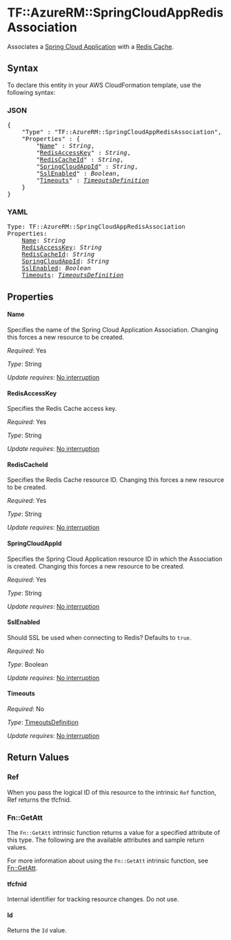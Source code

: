 # TF::AzureRM::SpringCloudAppRedisAssociation

Associates a [Spring Cloud Application](spring_cloud_app.html) with a [Redis Cache](redis_cache.html).

## Syntax

To declare this entity in your AWS CloudFormation template, use the following syntax:

### JSON

<pre>
{
    "Type" : "TF::AzureRM::SpringCloudAppRedisAssociation",
    "Properties" : {
        "<a href="#name" title="Name">Name</a>" : <i>String</i>,
        "<a href="#redisaccesskey" title="RedisAccessKey">RedisAccessKey</a>" : <i>String</i>,
        "<a href="#rediscacheid" title="RedisCacheId">RedisCacheId</a>" : <i>String</i>,
        "<a href="#springcloudappid" title="SpringCloudAppId">SpringCloudAppId</a>" : <i>String</i>,
        "<a href="#sslenabled" title="SslEnabled">SslEnabled</a>" : <i>Boolean</i>,
        "<a href="#timeouts" title="Timeouts">Timeouts</a>" : <i><a href="timeoutsdefinition.md">TimeoutsDefinition</a></i>
    }
}
</pre>

### YAML

<pre>
Type: TF::AzureRM::SpringCloudAppRedisAssociation
Properties:
    <a href="#name" title="Name">Name</a>: <i>String</i>
    <a href="#redisaccesskey" title="RedisAccessKey">RedisAccessKey</a>: <i>String</i>
    <a href="#rediscacheid" title="RedisCacheId">RedisCacheId</a>: <i>String</i>
    <a href="#springcloudappid" title="SpringCloudAppId">SpringCloudAppId</a>: <i>String</i>
    <a href="#sslenabled" title="SslEnabled">SslEnabled</a>: <i>Boolean</i>
    <a href="#timeouts" title="Timeouts">Timeouts</a>: <i><a href="timeoutsdefinition.md">TimeoutsDefinition</a></i>
</pre>

## Properties

#### Name

Specifies the name of the Spring Cloud Application Association. Changing this forces a new resource to be created.

_Required_: Yes

_Type_: String

_Update requires_: [No interruption](https://docs.aws.amazon.com/AWSCloudFormation/latest/UserGuide/using-cfn-updating-stacks-update-behaviors.html#update-no-interrupt)

#### RedisAccessKey

Specifies the Redis Cache access key.

_Required_: Yes

_Type_: String

_Update requires_: [No interruption](https://docs.aws.amazon.com/AWSCloudFormation/latest/UserGuide/using-cfn-updating-stacks-update-behaviors.html#update-no-interrupt)

#### RedisCacheId

Specifies the Redis Cache resource ID. Changing this forces a new resource to be created.

_Required_: Yes

_Type_: String

_Update requires_: [No interruption](https://docs.aws.amazon.com/AWSCloudFormation/latest/UserGuide/using-cfn-updating-stacks-update-behaviors.html#update-no-interrupt)

#### SpringCloudAppId

Specifies the Spring Cloud Application resource ID in which the Association is created. Changing this forces a new resource to be created.

_Required_: Yes

_Type_: String

_Update requires_: [No interruption](https://docs.aws.amazon.com/AWSCloudFormation/latest/UserGuide/using-cfn-updating-stacks-update-behaviors.html#update-no-interrupt)

#### SslEnabled

Should SSL be used when connecting to Redis? Defaults to `true`.

_Required_: No

_Type_: Boolean

_Update requires_: [No interruption](https://docs.aws.amazon.com/AWSCloudFormation/latest/UserGuide/using-cfn-updating-stacks-update-behaviors.html#update-no-interrupt)

#### Timeouts

_Required_: No

_Type_: <a href="timeoutsdefinition.md">TimeoutsDefinition</a>

_Update requires_: [No interruption](https://docs.aws.amazon.com/AWSCloudFormation/latest/UserGuide/using-cfn-updating-stacks-update-behaviors.html#update-no-interrupt)

## Return Values

### Ref

When you pass the logical ID of this resource to the intrinsic `Ref` function, Ref returns the tfcfnid.

### Fn::GetAtt

The `Fn::GetAtt` intrinsic function returns a value for a specified attribute of this type. The following are the available attributes and sample return values.

For more information about using the `Fn::GetAtt` intrinsic function, see [Fn::GetAtt](https://docs.aws.amazon.com/AWSCloudFormation/latest/UserGuide/intrinsic-function-reference-getatt.html).

#### tfcfnid

Internal identifier for tracking resource changes. Do not use.

#### Id

Returns the <code>Id</code> value.

